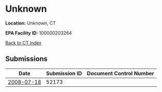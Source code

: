 # Unknown

**Location:** Unknown, CT

**EPA Facility ID:** 100000203264

[Back to CT Index](../../index.md)

## Submissions

| Date | Submission ID | Document Control Number |
|------|--------------|-------------------------|
| [2008-07-18](submissions/52173.md) | 52173 |  |
